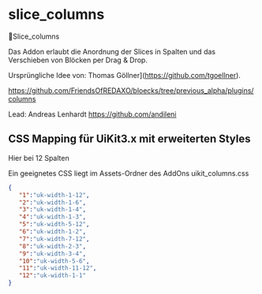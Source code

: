 # slice_columns
🐣Slice_columns 

Das Addon erlaubt die Anordnung der Slices in Spalten und das Verschieben von Blöcken per Drag & Drop. 

Ursprüngliche Idee von: Thomas Göllner](https://github.com/tgoellner). 

https://github.com/FriendsOfREDAXO/bloecks/tree/previous_alpha/plugins/columns

Lead: Andreas Lenhardt https://github.com/andileni

## CSS Mapping für UiKit3.x mit erweiterten Styles

Hier bei 12 Spalten

Ein geeignetes CSS liegt im Assets-Ordner des AddOns uikit_columns.css

```json
{
   "1":"uk-width-1-12",
   "2":"uk-width-1-6",
   "3":"uk-width-1-4",
   "4":"uk-width-1-3",
   "5":"uk-width-5-12",
   "6":"uk-width-1-2",
   "7":"uk-width-7-12",
   "8":"uk-width-2-3",
   "9":"uk-width-3-4",
   "10":"uk-width-5-6",
   "11":"uk-width-11-12",
   "12":"uk-width-1-1"
}
```

